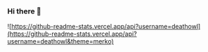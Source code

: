 ### Hi there 👋
![https://github-readme-stats.vercel.app/api?username=deathowl](https://github-readme-stats.vercel.app/api?username=deathowl&theme=merko)
<!--
**deathowl/deathowl** is a ✨ _special_ ✨ repository because its `README.md` (this file) appears on your GitHub profile.

Here are some ideas to get you started:

- 🔭 I’m currently working on ...
- 🌱 I’m currently learning ...
- 👯 I’m looking to collaborate on ...
- 🤔 I’m looking for help with ...
- 💬 Ask me about ...
- 📫 How to reach me: ...
- 😄 Pronouns: ...
- ⚡ Fun fact: ...
-->

